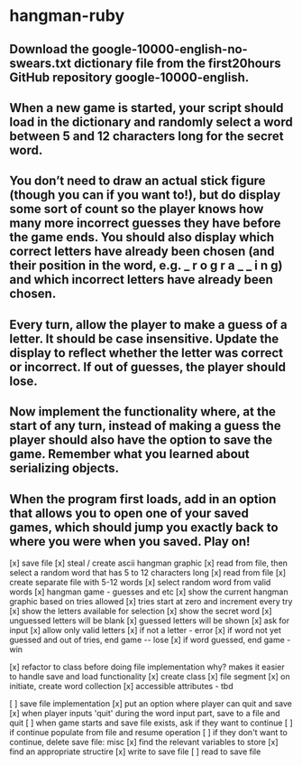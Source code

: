 # hangman-ruby


## Download the google-10000-english-no-swears.txt dictionary file from the first20hours GitHub repository google-10000-english.

## When a new game is started, your script should load in the dictionary and randomly select a word between 5 and 12 characters long for the secret word.

## You don’t need to draw an actual stick figure (though you can if you want to!), but do display some sort of count so the player knows how many more incorrect guesses they have before the game ends. You should also display which correct letters have already been chosen (and their position in the word, e.g. _ r o g r a _ _ i n g) and which incorrect letters have already been chosen.

## Every turn, allow the player to make a guess of a letter. It should be case insensitive. Update the display to reflect whether the letter was correct or incorrect. If out of guesses, the player should lose.

## Now implement the functionality where, at the start of any turn, instead of making a guess the player should also have the option to save the game. Remember what you learned about serializing objects.

## When the program first loads, add in an option that allows you to open one of your saved games, which should jump you exactly back to where you were when you saved. Play on!





[x] save file
[x] steal / create ascii hangman graphic
[x] read from file, then select a random word that has 5 to 12 characters long
    [x] read from file
    [x] create separate file with 5-12 words
    [x] select random word from valid words
[x] hangman game - guesses and etc
    [x] show the current hangman graphic based on tries allowed
        [x] tries start at zero and increment every try
    [x] show the letters available for selection
    [x] show the secret word
        [x] unguessed letters will be blank
        [x] guessed letters will be shown
    [x] ask for input
        [x] allow only valid letters
        [x] if not a letter - error
    [x] if word not yet guessed and out of tries, end game -- lose
    [x] if word guessed, end game - win

[x] refactor to class before doing file implementation
    why? makes it easier to handle save and load functionality
    [x] create class
    [x] file segment
        [x] on initiate, create word collection
        [x] accessible attributes - tbd

[ ] save file implementation
    [x] put an option where player can quit and save
        [x] when player inputs 'quit' during the word input part, save to a file and quit
    [ ] when game starts and save file exists, ask if they want to continue
        [ ] if continue populate from file and resume operation
        [ ] if they don't want to continue, delete save file:
    misc
        [x] find the relevant variables to store
        [x] find an appropriate structire
        [x] write to save file
        [ ] read to save file

